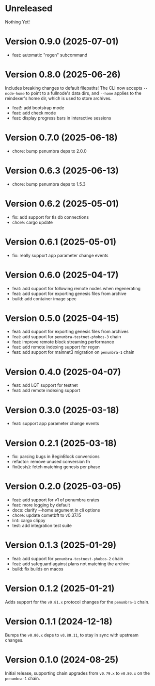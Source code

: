 # Unreleased

Nothing Yet!

# Version 0.9.0 (2025-07-01)

* feat: automatic "regen" subcommand

# Version 0.8.0 (2025-06-26)

Includes breaking changes to default filepaths! The CLI now accepts
`--node-home` to point to a fullnode's data dirs, and `--home` applies
to the reindexer's home dir, which is used to store archives.

* feat!: add bootstrap mode
* feat: add check mode
* feat: display progress bars in interactive sessions

# Version 0.7.0 (2025-06-18)

* chore: bump penumbra deps to 2.0.0

# Version 0.6.3 (2025-06-13)

* chore: bump penumbra deps to 1.5.3

# Version 0.6.2 (2025-05-01)

* fix: add support for tls db connections
* chore: cargo update

# Version 0.6.1 (2025-05-01)

* fix: really support app parameter change events

# Version 0.6.0 (2025-04-17)

* feat: add support for following remote nodes when regenerating
* feat: add support for exporting genesis files from archive
* build: add container image spec

# Version 0.5.0 (2025-04-15)

* feat: add support for exporting genesis files from archives
* feat: add support for `penumbra-testnet-phobos-3` chain
* feat: improve remote block streaming performance
* feat: add remote indexing support for regen
* feat: add support for mainnet3 migration on `penumbra-1` chain

# Version 0.4.0 (2025-04-07)

* feat: add LQT support for testnet
* feat: add remote indexing support

# Version 0.3.0 (2025-03-18)

* feat: support app parameter change events

# Version 0.2.1 (2025-03-18)

* fix: parsing bugs in BeginBlock conversions
* refactor: remove unused conversion fn
* fix(tests): fetch matching genesis per phase

# Version 0.2.0 (2025-03-05)

* feat: add support for v1 of penumbra crates
* feat: more logging by default
* docs: clarify --home argument in cli options
* chore: update cometbft to v0.37.15
* lint: cargo clippy
* test: add integration test suite

# Version 0.1.3 (2025-01-29)

* feat: add support for `penumbra-testnest-phobos-2` chain
* feat: add safeguard against plans not matching the archive
* build: fix builds on macos

# Version 0.1.2 (2025-01-21)

Adds support for the `v0.81.x` protocol changes for the `penumbra-1` chain.

# Version 0.1.1 (2024-12-18)

Bumps the `v0.80.x` deps to `v0.80.11`, to stay in sync with upstream changes.

# Version 0.1.0 (2024-08-25)

Initial release, supporting chain upgrades from `v0.79.x` to `v0.80.x` on the `penumbra-1` chain.
